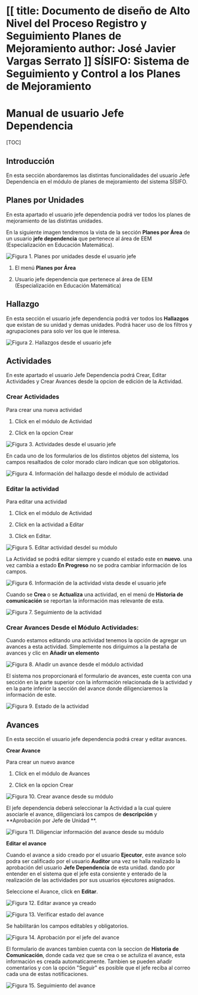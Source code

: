 [[
title: Documento de diseño de Alto Nivel del Proceso Registro y Seguimiento Planes de Mejoramiento
author: José Javier Vargas Serrato
]]
SÍSIFO: Sistema de Seguimiento y Control a los Planes de Mejoramiento
===================================================================

Manual de usuario Jefe Dependencia
============================

[TOC]

Introducción
--------------------------------
En esta sección abordaremos las distintas funcionalidades del usuario Jefe Dependencia en el módulo de planes de mejoramiento del sistema SÍSIFO.

## Planes por Unidades

En esta apartado el usuario jefe dependencia podrá ver todos los planes de mejoramiento de las distintas unidades.

En la siguiente imagen tendremos la vista de la sección **Planes por Área** de  un usuario **jefe dependencia** que pertenece al área de EEM (Especialización en Educación Matemática).

![Figura 1. Planes por unidades desde el usuario jefe](../img/Selection_002_actual.png)

1. El menú **Planes por Área**

2. Usuario jefe dependencia que pertenece al área de EEM (Especialización en Educación Matemática)

## Hallazgo

 En esta sección el usuario jefe dependencia podrá ver todos los **Hallazgos** que existan de su unidad y demas unidades. Podrá hacer uso de los filtros y agrupaciones para solo ver los que le interesa.

![Figura 2. Hallazgos desde el usuario jefe](../img/Selection_004_actual.png)

## Actividades
En este apartado el usuario Jefe Dependencia podrá Crear, Editar Actividades y Crear Avances desde la opcion de edición de la Actividad.

### Crear Actividades

Para crear una nueva actividad

1. Click en el módulo de Actividad

2. Click en la opcion Crear

![Figura 3. Actividades desde el usuario jefe](../img/crear_accion_jefe.png)

En cada uno de los formularios de los distintos objetos del sistema, los campos resaltados de color morado claro indican que son obligatorios.

![Figura 4. Información del hallazgo desde el módulo de actividad](../img/2_crear_accion_jefe.png)

### Editar la actividad

Para editar una actividad

1. Click en el módulo de Actividad

2. Click en la actividad a Editar

3. Click en Editar.
	
![Figura 5. Editar actividad desdel su módulo](../img/editar_accion_jefe.png)

La Actividad se podrá editar siempre y cuando el estado este en **nuevo**. una vez cambia a estado **En Progreso** no se podra cambiar información de los campos.

![Figura 6. Información de la actividad vista desde el usuario jefe](../img/2_editar_accion_jefe.png)

Cuando se **Crea** o se **Actualiza** una actividad, en el menú de **Historia de comunicación** se reportan la información mas relevante de esta.

![Figura 7. Seguimiento de la actividad](../img/5_editar_accion_jefe.png)

### Crear Avances Desde el Módulo Actividades:

Cuando estamos editando una actividad tenemos la opción de agregar un avances a esta actividad. Simplemente nos diriguimos a la pestaña de avances y clic en **Añadir un elemento**

![Figura 8. Añadir un avance desde el módulo actividad](../img/3_editar_accion_jefe.png)

El sistema nos proporcionará el formulario de avances, este cuenta con una sección en la parte superior con la información relacionada de la actividad y en la parte inferior la sección del avance donde diligenciaremos la información de este.

![Figura 9. Estado de la actividad](../img/4_editar_accion_jefe_añadir_elemento.png)

## Avances

En esta sección el usuario jefe dependencia podrá crear y editar avances.

**Crear Avance**

Para crear un nuevo avance

1. Click en el módulo de Avances

2. Click en la opcion Crear

![Figura 10. Crear avance desde su módulo](../img/crear_avances_jefe.png)

El jefe dependencia deberá seleccionar la Actividad a la cual quiere asociarle el avance, diligenciará los campos  de **descripción** y **Aprobación por Jefe de Unidad **.

![Figura 11. Diligenciar información del avance desde su módulo](../img/2_crear_avances_jefe.png)

**Editar el avance**

Cuando el avance a sido creado por el usuario **Ejecutor**, este avance solo podra ser calificado por el usuario **Auditor** una vez se halla realizado la aprobación del usuario **Jefe Dependencia** de esta unidad. dando por entender en el sistema que el jefe esta consiente y enterado de la realización de las actividades por sus usuarios ejecutores asignados.

Seleccione el Avance, click en **Editar**.

![Figura 12. Editar avance ya creado](../img/editar_avance_jefe.png)

![Figura 13. Verificar estado del avance](../img/2_editar_avance_jefe.png)

Se habilitarán los campos editables y obligatorios.

![Figura 14. Aprobación por el jefe del avance](../img/3_editar_avance_jefe.png)

El formulario de avances tambien cuenta con la seccion de **Historia de Comunicación**, donde cada vez que se crea o se actuliza el avance, esta información es creada automaticamente. Tambien se pueden añadir comentarios y con la opción "Seguir" es posible que el jefe reciba al correo cada una de estas notificaciones.

![Figura 15. Seguimiento del avance](../img/4_editar_avance_jefe.png)
